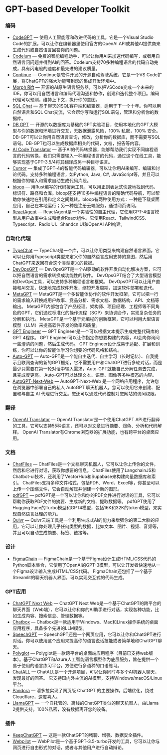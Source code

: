 # GPT-based Developer Toolkit

### 编码

- [CodeGPT](https://codegpt.co/) — 使用人工智能写和改进代码的工具。它是一个Visual Studio Code的扩展，可以让你在编辑器里使用官方的OpenAI API或其他AI提供商来生成代码或自然语言回答你的问题。
- [Codeium](https://codeium.com/) — 免费的智能编程助手，可以让你用AI来加速代码编写，或者用自然语言问问题并得到AI的回答。Codeium支持70多种编程语言的代码自动完成，具有闪电般的速度和最先进的建议质量。
- [Continue](https://github.com/continuedev/continue) — Continue是软件开发的开源自动驾驶系统，它是一个VS Code扩展，将ChatGPT的强大功能带到您的集成开发环境中。
- [Morph Rift](https://github.com/morph-labs/rift) — 开源的AI原生语言服务器，可以把VSCode变成一个未来的IDE。你可以用自然语言和编码代理沟通和协作，创建和迭代整个项目。编码代理可以预测，维持上下文，执行你的意图。
- [SQL Chat](https://github.com/sqlchat/sqlchat) — 基于聊天的SQL客户端和编辑器，适用于下一个十年。你可以用自然语言和SQL Chat交流，它会帮你写和运行SQL语句，管理和分析你的数据库。
- [DB GPT](https://github.com/eosphoros-ai/DB-GPT) — 开源的以数据库为基础的GPT实验项目，使用本地化的GPT大模型与你的数据和环境进行交互，无数据泄露风险，100% 私密，100% 安全。DB-GPT可以让你用自然语言查询，修改，分析你的数据库，而不需要写SQL语句。DB-GPT也可以生成数据库相关的代码，文档，报告等内容。
- [AI Code Translator](https://github.com/mckaywrigley/ai-code-translator) — 基于AI的代码转换器，能够帮助我们实现不同编程语言的代码转换，我们只需要输入一种编程语言的代码，通过这个在线工具，能够实现基于GPT-3.5/4将其翻译成另一种目标语言。
- [Cursor](https://www.cursor.so/) — 集成了GPT-4的智能代码编辑器，可以让你用AI来编写、编辑和讨论代码。支持多种编程语言，如Python, Java, C#, JavaScript等，并且可以根据你的输入和需求自动生成代码片段。
- [bloop](https://github.com/BloopAI/bloop) — 用Rust编写的代码搜索工具，可以用正则表达式快速地找到代码、标识符、路径和仓库。bloop还支持10多种编程语言的精确代码导航，可以帮助你快速地在引用和定义之间跳转。bloop有两种使用方式：一种是下载桌面应用，自己在本地运行；另一种是注册云端服务，通过网页访问。
- [ReactAgent](https://github.com/eylonmiz/react-agent) — ReactAgent是一个实验性的自主代理，它使用GPT-4语言模型从用户故事中生成和组合React组件。它使用React、TailwindCSS、Typescript、Radix UI、Shandcn UI和OpenAI API构建。

### 自动化代理
- [TypeChat](https://github.com/microsoft/Typechat) — TypeChat是一个库，可以让你用类型来构建自然语言界面。它可以让你用Typescript类型来定义你的自然语言应用支持的意图，然后用ChatGPT来返回符合这个类型定义的数据。
- [DevOpsGPT](https://github.com/kuafuai/DevOpsGPT) — DevOpsGPT是一个AI驱动的软件开发自动化解决方案，它可以把自然语言的需求转换成功能性的软件。 DevOpsGPT结合了大型语言模型和DevOps工具，可以支持多种编程语言和框架。 DevOpsGPT可以让用户直接和AI交互，快速地完成软件开发，缩短开发周期，加速软件部署和迭代。
- [MetaGPT](https://github.com/geekan/MetaGPT) — MetaGPT是一个多智能体协作的软件开发框架，它可以把一行的需求输入转换成用户故事、竞品分析、需求文档、数据结构、API、文档等输出。 MetaGPT内部包含了产品经理、架构师、项目经理、工程师等不同角色的GPT，它们通过标准化的操作流程（SOP）来协调合作，实现复杂任务的分解和执行。 MetaGPT是一个基于元编程的创新框架，它可以利用大型语言模型（LLM）来提高软件开发的效率和质量。
- [GPT Engineer](https://github.com/AntonOsika/gpt-engineer) — GPT Engineer是一个可以根据文本提示生成完整代码库的GPT 4程序。 GPT Engineer可以让你指定你想要构建的内容，AI会向你询问一些澄清的问题，然后生成代码。 GPT Engineer设计成易于适配、扩展和训练，你可以让你的智能体学习你想要的代码风格和结构。
- [Auto-GPT](https://github.com/Significant-Gravitas/Auto-GPT) — Auto-GPT是一个能自主迭代、自主学习（长时记忆）、自我提示且联网查询的新的GPT框架，它不需要用户和ChatGPT进行多轮对话，而是最少只需要在第一轮对话中输入需求，Auto-GPT就能自己分解任务去完成，且完成度更高。 Auto-GPT可以处理文本、语音、图像等多种模态的内容。
- [AutoGPT-Next-Web]() — AutoGPT-Next-Web 是一个网络应用程序，允许您在浏览器中部署自己的私人 AutoGPT 聊天机器人。您可以使用它来创建、配置和与自主 AI 代理进行交互。您还可以通过代码控制对您网站的访问权限。

### 翻译

- [OpenAI Translator](https://github.com/openai-translator/openai-translator) — OpenAI Translator是一个使用ChatGPT API进行翻译的工具，它可以支持55种语言，还可以对文章进行摘要、润色、分析和代码解释。 OpenAI Translator有Chrome浏览器的扩展功能，也有跨平台的桌面应用。

### 文档

- [ChatFiles](https://github.com/guangzhengli/ChatFiles) — ChatFiles是一个文档聊天机器人，它可以让你上传你的文件，然后和它进行对话，获取你想要的信息。 ChatFiles使用了LangchainJS和Chatbot-ui技术，还利用了VectorHub和Supabase来构建向量数据库和索引。 ChatFiles支持多种文件格式，包括PDF、Word、Excel等，你甚至可以上传一个压缩文件，它会自动解压并创建一个新的图形。
- [pdfGPT](https://github.com/bhaskatripathi/pdfGPT) — pdfGPT是一个可以让你和你的PDF文件进行对话的工具，它可以帮助你获取PDF文件的摘要、生成新的文档、提取数据等。 pdfGPT使用了Hugging Face的Turbo模型和GPT4模型，包括16K和32K的token模型，来实现自然语言处理的能力。
- [Quivr](https://github.com/StanGirard/quivr) — Quivr云端工具是一个利用生成式AI的能力来增强你的第二大脑的应用，它可以让你处理几乎任何类型的数据，比如文本、图片、视频、音频等，并且可以自动生成摘要、标签、链接等。

### 设计

- [FigmaChain](https://github.com/cirediatpl/FigmaChain) — FigmaChain是一个基于Figma设计生成HTML/CSS代码的Python脚本集合，它使用了OpenAI的GPT-3模型，可以让开发者快速地从一个Figma设计输入生成HTML/CSS代码。 FigmaChain还包括了一个基于Streamlit的聊天机器人界面，可以实现交互式的代码生成。

### GPT应用

- [ChatGPT Next Web](https://github.com/Yidadaa/ChatGPT-Next-Web) — ChatGPT Next Web是一个基于ChatGPT的跨平台的聊天界面（Web端），它可以让你和你的AI助手进行对话，实现各种功能，比如生成内容、搜索信息、管理数据等。
- [Chatbox](https://github.com/Bin-Huang/chatbox) — Chatbox是一款适用于Windows、Mac和Linux操作系统的桌面应用程序，具备多个先进的LLM模型。
- [SpeechGPT](https://github.com/hahahumble/speechgpt) — SpeechGPT还是一个网页应用，它可以让你和ChatGPT进行对话。你可以使用这个应用来提高你的语言说话技能或者简单地和ChatGPT聊天。
- [Polyglot](https://github.com/liou666/polyglot) — Polyglot是一款跨平台的桌面端应用程序（目前已支持web版本）。基于ChatGPT和Azure人工智能语言模型作为底层服务，旨在提供一个易于使用的语言练习平台，方便进行多语种的口语练习。
- [ChatALL](https://github.com/sunner/ChatALL) — ChatALL是一个开源项目，可以让你同时与多个AI机器人聊天，发现最好的回答。 它支持国内外主流的AI模型，支持Windows/macOS/Linux平台。
- [Pandora](https://github.com/pengzhile/pandora) — 潘多拉实现了网页版 ChatGPT 的主要操作。后端优化，绕过 Cloudflare，速度喜人。
- [LlamaGPT](https://github.com/getumbrel/llama-gpt) — 一个自托管的、离线的ChatGPT类似的聊天机器人，由Llama 2提供支持。100%私密，没有数据离开您的设备。

### 插件

- [KeepChatGPT](https://github.com/xcanwin/KeepChatGPT) — 这是一款ChatGPT的畅聊、增强、数据安全插件。
- [Webpilot](https://github.com/webpilot-ai/Webpilot) — WebPilot是一个基于GPT-3.5-turbo开发的工具，它可以让你与网页进行自由形式的对话，或者与其他用户进行自动辩论。
